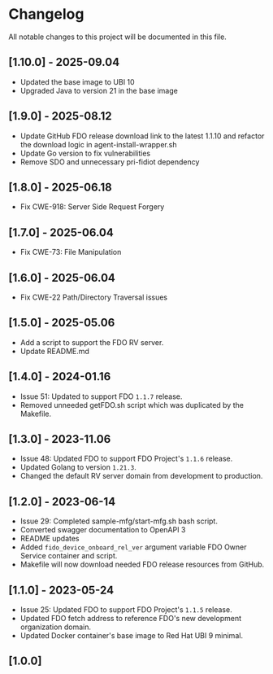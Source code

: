 # Changelog

All notable changes to this project will be documented in this file.
## [1.10.0] - 2025-09.04
- Updated the base image to UBI 10
- Upgraded Java to version 21 in the base image

## [1.9.0] - 2025-08.12
-  Update GitHub FDO release download link to the latest 1.1.10 and refactor the download logic in agent-install-wrapper.sh
-  Update Go version to fix vulnerabilities
-  Remove SDO and unnecessary pri-fidiot dependency

## [1.8.0] - 2025-06.18
-  Fix CWE-918: Server Side Request Forgery

## [1.7.0] - 2025-06.04
-  Fix CWE-73: File Manipulation

## [1.6.0] - 2025-06.04
-  Fix CWE-22 Path/Directory Traversal issues

## [1.5.0] - 2025-05.06
- Add a script to support the FDO RV server.
- Update README.md

## [1.4.0] - 2024-01.16
- Issue 51: Updated to support FDO `1.1.7` release.
- Removed unneeded getFDO.sh script which was duplicated by the Makefile.

## [1.3.0] - 2023-11.06
- Issue 48: Updated FDO to support FDO Project's `1.1.6` release.
- Updated Golang to version `1.21.3`.
- Changed the default RV server domain from development to production.

## [1.2.0] - 2023-06-14
- Issue 29: Completed sample-mfg/start-mfg.sh bash script.
- Converted swagger documentation to OpenAPI 3
- README updates
- Added `fido_device_onboard_rel_ver` argument variable FDO Owner Service container and script.
- Makefile will now download needed FDO release resources from GitHub.

## [1.1.0] - 2023-05-24
- Issue 25: Updated FDO to support FDO Project's `1.1.5` release.
- Updated FDO fetch address to reference FDO's new development organization domain.
- Updated Docker container's base image to Red Hat UBI 9 minimal.

## [1.0.0]
